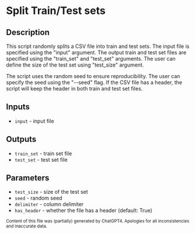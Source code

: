 # Split Train/Test sets
## Description
This script randomly splits a CSV file into train and test sets. The input file is specified using the "input" argument. The output train and test set files are specified using the "train_set" and "test_set" arguments. The user can define the size of the test set using "test_size" argument.

The script uses the random seed to ensure reproducibility. The user can specify the seed using the "--seed" flag. If the CSV file has a header, the script will keep the header in both train and test set files.

## Inputs
- `input` - input file

## Outputs
- `train_set` - train set file
- `test_set` - test set file

## Parameters
- `test_size` - size of the test set
- `seed` - random seed
- `delimiter` - column delimiter
- `has_header` - whether the file has a header (default: True)

<sub>Content of this file was (partially) generated by ChatGPT4. Apologies for all inconsistencies and inaccurate data.</sub>
